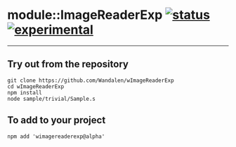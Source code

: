 
# module::ImageReaderExp  [![status](https://github.com/Wandalen/wImageReaderExp/workflows/publish/badge.svg)](https://github.com/Wandalen/wImageReaderExp/actions?query=workflow%3Apublish) [![experimental](https://img.shields.io/badge/stability-experimental-orange.svg)](https://github.com/emersion/stability-badges#experimental)

___

## Try out from the repository
```
git clone https://github.com/Wandalen/wImageReaderExp
cd wImageReaderExp
npm install
node sample/trivial/Sample.s
```

## To add to your project
```
npm add 'wimagereaderexp@alpha'
```





